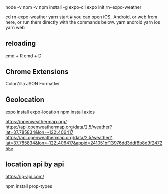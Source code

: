 ## 
node -v
npm -v
npm install -g expo-cli
expo init rn-expo-weather

cd rn-expo-weather
yarn start # you can open iOS, Android, or web from here, or run them directly with the commands below.
yarn android
yarn ios
yarn web

## reloading
cmd + R
cmd + D

## Chrome Extensions
ColorZilla
JSON Formatter

## Geolocation
expo install expo-location
npm install axios

https://openweathermap.org/
https://api.openweathermap.org/data/2.5/weather?lat=37.785834&lon=-122.406417
https://api.openweathermap.org/data/2.5/weather?lat=37.785834&lon=-122.406417&appid=241051bf13976dd3ddf8b8d9f247255e

## location api by api
https://ip-api.com/

npm install prop-types
